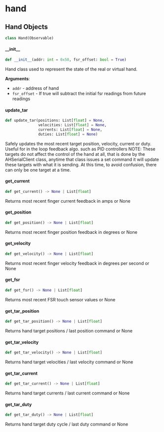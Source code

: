 <a id="hand"></a>

# hand

<a id="hand.Hand"></a>

## Hand Objects

```python
class Hand(Observable)
```

<a id="hand.Hand.__init__"></a>

#### \_\_init\_\_

```python
def __init__(addr: int = 0x50, fsr_offset: bool = True)
```

Hand class used to represent the state of the real or virtual hand.

**Arguments**:

- `addr` - address of hand
- `fsr_offset` - If true will subtract the initial fsr readings from future readings

<a id="hand.Hand.update_tar"></a>

#### update\_tar

```python
def update_tar(positions: List[float] = None,
               velocities: List[float] = None,
               currents: List[float] = None,
               duties: List[float] = None)
```

Safely updates the most recent target position, velocity, current or
duty.  Useful for in the loop feedback algo. such as PID controllers
NOTE: These targets do not affect the control of the hand at all, that
is done by the AHSerialClient class, anytime that class issues a set
command it will update these targets with what it is sending.  At this
time, to avoid confusion, there can only be one target at a time.

<a id="hand.Hand.get_current"></a>

#### get\_current

```python
def get_current() -> None | List[float]
```

Returns most recent finger current feedback in amps or None

<a id="hand.Hand.get_position"></a>

#### get\_position

```python
def get_position() -> None | List[float]
```

Returns most recent finger position feedback in degrees or None

<a id="hand.Hand.get_velocity"></a>

#### get\_velocity

```python
def get_velocity() -> None | List[float]
```

Returns most recent finger velocity feedback in degrees per second or None

<a id="hand.Hand.get_fsr"></a>

#### get\_fsr

```python
def get_fsr() -> None | List[float]
```

Returns most recent FSR touch sensor values or None

<a id="hand.Hand.get_tar_position"></a>

#### get\_tar\_position

```python
def get_tar_position() -> None | List[float]
```

Returns hand target positions / last position command or None

<a id="hand.Hand.get_tar_velocity"></a>

#### get\_tar\_velocity

```python
def get_tar_velocity() -> None | List[float]
```

Returns hand target velocities / last velocity command or None

<a id="hand.Hand.get_tar_current"></a>

#### get\_tar\_current

```python
def get_tar_current() -> None | List[float]
```

Returns hand target currents / last current command or None

<a id="hand.Hand.get_tar_duty"></a>

#### get\_tar\_duty

```python
def get_tar_duty() -> None | List[float]
```

Returns hand target duty cycle / last duty command or None

